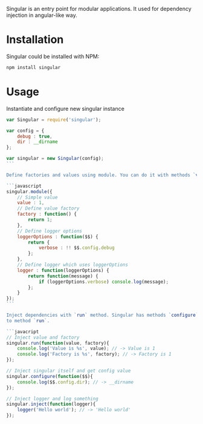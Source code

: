 Singular is an entry point for modular applications. It used for dependency injection in angular-like way.

Installation
===

Singular could be installed with NPM:

````bash
npm install singular

````

Usage
===

Instantiate and configure new singular instance

````javascript
var Singular = require('singular');

var config = {
	debug : true,
	dir : __dirname
};

var singular = new Singular(config);
```

Define factories and values using module. You can do it with methods `value` or `factory` too.

```javascript
singular.module({
	// Simple value
	value : 1,
	// Define value factory
	factory : function() {
		return 1;
	},
	// Define logger options
	loggerOptions : function($$) {
		return {
			verbose : !! $$.config.debug
		};
	},
	// Define logger which uses loggerOptions
	logger : function(loggerOptions) {
		return function(message) {
			if (loggerOptions.verbose) console.log(message);
		};
	}
});
```

Inject dependencies with `run` method. Singular has methods `configure` and `inject` which are semantic aliases
to method `run`.

```javacript
// Inject value and factory
singular.run(function(value, factory){
    console.log('Value is %s', value); // -> Value is 1
    console.log('Factory is %s', factory); // -> Factory is 1
});

// Inject singular itself and get config value
singular.configure(function($$){
    console.log($$.config.dir); // -> __dirname
});

// Inject logger and log something
singular.inject(function(logger){
    logger('Hello world'); // -> 'Hello world'
});

````